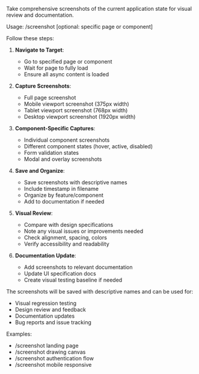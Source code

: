 Take comprehensive screenshots of the current application state for visual review and documentation.

Usage: /screenshot [optional: specific page or component]

Follow these steps:
1. **Navigate to Target**:
   - Go to specified page or component
   - Wait for page to fully load
   - Ensure all async content is loaded

2. **Capture Screenshots**:
   - Full page screenshot
   - Mobile viewport screenshot (375px width)
   - Tablet viewport screenshot (768px width)
   - Desktop viewport screenshot (1920px width)

3. **Component-Specific Captures**:
   - Individual component screenshots
   - Different component states (hover, active, disabled)
   - Form validation states
   - Modal and overlay screenshots

4. **Save and Organize**:
   - Save screenshots with descriptive names
   - Include timestamp in filename
   - Organize by feature/component
   - Add to documentation if needed

5. **Visual Review**:
   - Compare with design specifications
   - Note any visual issues or improvements needed
   - Check alignment, spacing, colors
   - Verify accessibility and readability

6. **Documentation Update**:
   - Add screenshots to relevant documentation
   - Update UI specification docs
   - Create visual testing baseline if needed

The screenshots will be saved with descriptive names and can be used for:
- Visual regression testing
- Design review and feedback
- Documentation updates
- Bug reports and issue tracking

Examples:
- /screenshot landing page
- /screenshot drawing canvas
- /screenshot authentication flow
- /screenshot mobile responsive
